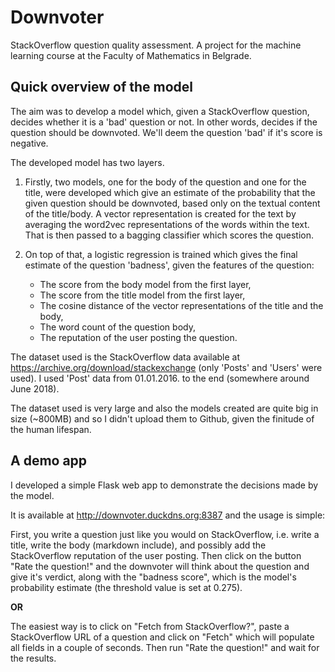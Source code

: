 # Downvoter
StackOverflow question quality assessment. A project for the machine learning course at the Faculty of Mathematics in Belgrade.

## Quick overview of the model

The aim was to develop a model which, given a StackOverflow question, decides whether it is a 'bad' question or not. In other words, decides if the question should be downvoted. We'll deem the question 'bad' if it's score is negative.

The developed model has two layers.

1. Firstly, two models, one for the body of the question and one for the title, were developed which give an estimate of the probability that the given question should be downvoted, based only on the textual content of the title/body. A vector representation is created for the text by averaging the word2vec representations of the words within the text. That is then passed to a bagging classifier which scores the question.

2. On top of that, a logistic regression is trained which gives the final estimate of the question 'badness', given the features of the question:
  
    * The score from the body model from the first layer,
    * The score from the title model from the first layer,
    * The cosine distance of the vector representations of the title and the body,
    * The word count of the question body,
    * The reputation of the user posting the question.

The dataset used is the StackOverflow data available at https://archive.org/download/stackexchange (only 'Posts' and 'Users' were used). I used 'Post' data from 01.01.2016. to the end (somewhere around June 2018).

The dataset used is very large and also the models created are quite big in size (~800MB) and so I didn't upload them to Github, given the finitude of the human lifespan.

## A demo app

I developed a simple Flask web app to demonstrate the decisions made by the model.  

It is available at http://downvoter.duckdns.org:8387 and the usage is simple:

First, you write a question just like you would on StackOverflow, i.e. write a title, write the body (markdown include), and possibly add the StackOverflow reputation of the user posting.
Then click on the button "Rate the question!" and the downvoter will think about the question and give it's verdict, along with the "badness score", which is the model's probability estimate (the threshold value is set at 0.275).

**OR**

The easiest way is to click on "Fetch from StackOverflow?", paste a StackOverflow URL of a question and click on "Fetch" which will populate all fields in a couple of seconds. Then run "Rate the question!" and wait for the results.
